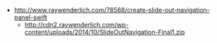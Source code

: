 - http://www.raywenderlich.com/78568/create-slide-out-navigation-panel-swift
  - http://cdn2.raywenderlich.com/wp-content/uploads/2014/10/SlideOutNavigation-Final1.zip


